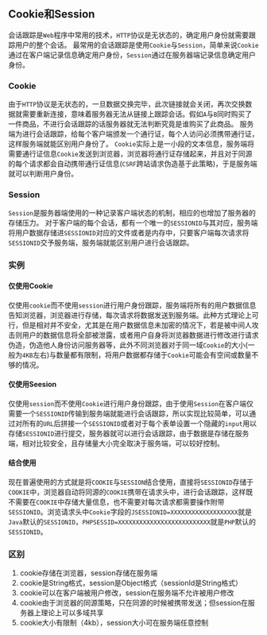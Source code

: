 ## Cookie和Session

会话跟踪是`Web`程序中常用的技术，`HTTP`协议是无状态的，确定用户身份就需要跟踪用户的整个会话。
最常用的会话跟踪是使用`Cookie`与`Session`，简单来说`Cookie`通过在客户端记录信息确定用户身份，`Session`通过在服务器端记录信息确定用户身份。

### Cookie

由于`HTTP`协议是无状态的，一旦数据交换完毕，此次链接就会关闭，再次交换数据就需要重新连接，意味着服务器无法从链接上跟踪会话。假如`A`与`B`同时购买了一件商品，不进行会话跟踪的话服务器就无法判断究竟是谁购买了此商品。
服务端为进行会话跟踪，给每个客户端颁发一个通行证，每个人访问必须携带通行证，这样服务端就能区别用户身份了。
`Cookie`实际上是一小段的文本信息，服务端将需要通行证信息`Cookie`发送到浏览器，浏览器将通行证存储起来，并且对于同源的每个请求都会自动携带通行证信息(`CSRF`跨站请求伪造基于此策略)，于是服务端就可以判断用户身份。

### Session

`Session`是服务器端使用的一种记录客户端状态的机制，相应的也增加了服务器的存储压力。
对于客户端的每个会话，都有一个唯一的`SESSIONID`与其对应，服务端将用户数据存储进`SESSIONID`对应的文件或者是内存中，只要客户端每次请求将`SESSIONID`交予服务端，服务端就能区别用户进行会话跟踪。

### 实例

#### 仅使用Cookie

仅使用`cookie`而不使用`session`进行用户身份跟踪，服务端将所有的用户数据信息告知浏览器，浏览器进行存储，每次请求将数据发送到服务端。此种方式理论上可行，但是相对并不安全，尤其是在用户数据信息未加密的情况下，若是被中间人攻击则用户的数据信息将全部被泄露，或者用户自身将浏览器数据进行修改进行请求伪造，伪造他人身份访问服务器等，此外不同浏览器对于同一域`Cookie`的大小(一般为`4KB`左右)与数量都有限制，将用户数据都存储于`Cookie`可能会有空间或数量不够的情况。

#### 仅使用Seesion

仅使用`session`而不使用`Cookie`进行用户身份跟踪，由于使用`Session`在客户端仅需要一个`SESSIONID`传输到服务端就能进行会话跟踪，所以实现比较简单，可以通过对所有的`URL`后拼接一个`SESSIONID`或者对于每个表单设置一个隐藏的`input`用以存储`SESSIONID`进行提交，服务器就可以进行会话跟踪，由于数据是存储在服务端，相对比较安全，且存储量大小完全取决于服务端，可以较好控制。

#### 结合使用

现在普遍使用的方式就是将`COOKIE`与`SESSION`结合使用，直接将`SESSIONID`存储于`COOKIE`中，浏览器自动将同源的`COOKIE`携带在请求头中，进行会话跟踪，这样既不需要在`COOKIE`中存储大量信息，也不需要对每次请求都需要操作附带`SESSIONID`。浏览请求头中`Cookie`字段的`JSESSIONID=XXXXXXXXXXXXXXXXXXX`就是`Java`默认的`SESSIONID`，`PHPSESSID=XXXXXXXXXXXXXXXXXXXXXXXXXX`就是`PHP`默认的`SESSIONID`。



### 区别

1. cookie存储在浏览器，session存储在服务端
2. cookie是String格式，session是Object格式（sessionId是String格式）
3. cookie可以在客户端被用户修改，session在服务端不允许被用户修改
4. cookie由于浏览器的同源策略，只在同源的时候被携带发送；但session在服务器上理论上可以多域共享
5. cookie大小有限制（4kb），session大小可在服务端任意控制





